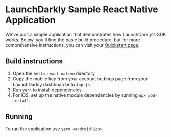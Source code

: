 # LaunchDarkly Sample React Native Application

We've built a simple application that demonstrates how LaunchDarkly's SDK works. Below, you'll find the basic build procedure, but for more comprehensive instructions, you can visit your [Quickstart page](https://app.launchdarkly.com/quickstart#/).

## Build instructions

1. Open the `hello-react-native` directory
2. Copy the mobile key from your account settings page from your LaunchDarkly dashboard into `App.js`.
3. Run `yarn` to install dependencies.
4. For iOS, set up the native module dependencies by running `npx pod-install`.

## Running

To run the application use `yarn <android|ios>`
